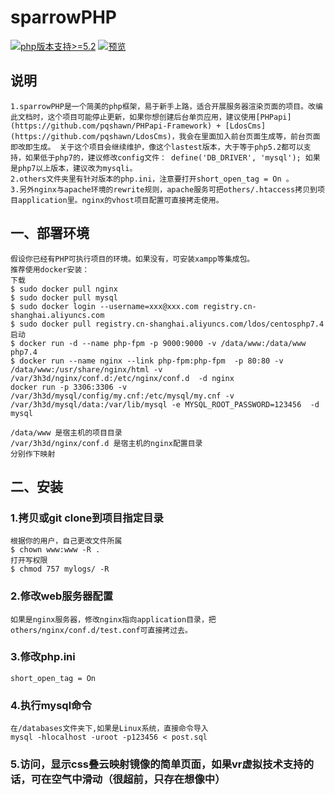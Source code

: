 # sparrowPHP



[![php版本支持>=5.2](https://img.shields.io/badge/php--version-%3E%3D5.2-brightgreen)](http://www.ldos.net/)
[![预览](https://img.shields.io/badge/%E9%A2%84%E8%A7%88-blue)](http://www.ldos.net/)

## 说明
    1.sparrowPHP是一个简美的php框架，易于新手上路，适合开展服务器渲染页面的项目。改编此文档时，这个项目可能停止更新，如果你想创建后台单页应用，建议使用[PHPapi](https://github.com/pqshawn/PHPapi-Framework) + [LdosCms](https://github.com/pqshawn/LdosCms)，我会在里面加入前台页面生成等，前台页面即改即生成。 关于这个项目会继续维护，像这个lastest版本，大于等于php5.2都可以支持，如果低于php7的，建议修改config文件： define('DB_DRIVER', 'mysql'); 如果是php7以上版本，建议改为mysqli。
    2.others文件夹里有针对版本的php.ini，注意要打开short_open_tag = On 。
    3.另外nginx与apache环境的rewrite规则，apache服务可把others/.htaccess拷贝到项目application里。nginx的vhost项目配置可直接拷走使用。

## 一、部署环境
    假设你已经有PHP可执行项目的环境。如果没有，可安装xampp等集成包。
    推荐使用docker安装：
    下载
    $ sudo docker pull nginx
    $ sudo docker pull mysql
    $ sudo docker login --username=xxx@xxx.com registry.cn-shanghai.aliyuncs.com
    $ sudo docker pull registry.cn-shanghai.aliyuncs.com/ldos/centosphp7.4
    启动
    $ docker run -d --name php-fpm -p 9000:9000 -v /data/www:/data/www  php7.4
    $ docker run --name nginx --link php-fpm:php-fpm  -p 80:80 -v /data/www:/usr/share/nginx/html -v /var/3h3d/nginx/conf.d:/etc/nginx/conf.d  -d nginx
    docker run -p 3306:3306 -v /var/3h3d/mysql/config/my.cnf:/etc/mysql/my.cnf -v /var/3h3d/mysql/data:/var/lib/mysql -e MYSQL_ROOT_PASSWORD=123456  -d mysql

    /data/www 是宿主机的项目目录
    /var/3h3d/nginx/conf.d 是宿主机的nginx配置目录
    分别作下映射
    
## 二、安装

### 1.拷贝或git clone到项目指定目录
    根据你的用户，自己更改文件所属
    $ chown www:www -R .
    打开写权限
    $ chmod 757 mylogs/ -R
### 2.修改web服务器配置
    如果是nginx服务器，修改nginx指向application目录，把others/nginx/conf.d/test.conf可直接拷过去。
### 3.修改php.ini  
    short_open_tag = On
### 4.执行mysql命令
    在/databases文件夹下,如果是Linux系统，直接命令导入
    mysql -hlocalhost -uroot -p123456 < post.sql 
### 5.访问，显示css叠云映射镜像的简单页面，如果vr虚拟技术支持的话，可在空气中滑动（很超前，只存在想像中）


    

